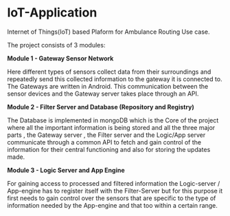 # IoT-Application
Internet of Things(IoT) based Plaform for Ambulance Routing Use case. 

The project consists of 3 modules:

**Module 1 - Gateway Sensor Network**

Here different types of sensors collect data from their surroundings and repeatedly send this collected information to the gateway it is connected to. The Gateways are written in Android. This communication between the sensor devices and the Gateway server takes place through an API.

**Module 2 - Filter Server and Database (Repository and Registry)**

The Database is implemented in mongoDB which is the Core of the project where all the important information is being stored and all the three major parts , the Gateway server , the Filter server and the Logic/App server communicate through a common API to fetch and gain control of the information for their central functioning and also for storing the updates made.

**Module 3 - Logic Server and App Engine**

For gaining access to  processed and filtered information the Logic-server / App-engine has to register itself with the Filter-Server but for this purpose it first needs to gain control over the sensors that are specific to the type of information needed by the App-engine and that too within a certain range.
 
